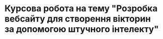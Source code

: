 # Курсова робота на тему "Розробкa вебсaйту для створення вікторин зa допомогою штучного інтелекту"

